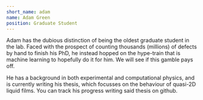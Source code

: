 ```yaml
---
short_name: adam
name: Adam Green
position: Graduate Student
---
```

Adam has the dubious distinction of being the oldest graduate student in the lab. Faced with the prospect of counting thousands (millions) of defects by hand to finish his PhD, he instead hopped on the hype-train that is machine learning to hopefully do it for him. We will see if this gamble pays off.

He has a background in both experimental and computational physics, and is currently writing his thesis, which focusses on the behaviour of quasi-2D liquid films. You can track his progress writing said thesis on github.
